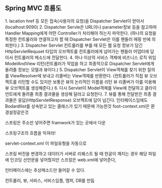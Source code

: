 

## Spring MVC 흐름도
<a> 1. lacation href 등 모든 접속(사용자의 요청)을 Dispatcher Servlet이 받아서 (localhost:9090)
	2.  Dispatcher Servle은 URL이나 parameter정보 등을 참고하여 Handler Mapping에게 어떤 Controller가 처리해야 하는지 파악한다. (하나의 요청을 특정한 컨트롤러와 연결하고자 할 때 Dispatcher Servlet은 이를 핸들러 매핑 빈에 의뢰한다.)
	3.  Dispatcher Servlet 컨트롤러를 부를 때 모든 웹 요청 정보가 담긴 HttpServletRequset 타입의 오브젝트를 컨트롤러에게 넘어가는 핸들러 어댑터에 담아서 컨트롤러의 메소드에 전달한다.
	4. 하나 이상의 서비스 객체에 비즈니스 로직 위임 ModelAndView 리턴(컨트롤러가 작업을 하고 최종적으로  Dispatcher Servlet에게 돌려줄 정보는 모델과 뷰이다.)
	5. Dispatcher Servlet이 View객체를 찾기 위한 질의를 ViewResolver에 보내고 리졸버는 View객체를 반환한다. (컨트롤러가 직접 뷰 오브젝트를 리턴할 수도 있지만 보통은 뷰의 논리적인 이름을 리턴 뷰 리졸버가 이를 이용해 뷰 오브젝트를 생성해준다.)
	6. 다시 Servlet이 Model객체를 View에 전달하고 클라이언트에게 돌려줄 최종 결과물을 생성해 달라고 요청한다.
	7. 뷰를 통해 전달받은 최종 결과물은 응답(HttpServletResponse) 오브젝트에 담아 넘긴다.
	인터페이스임에도 Bodardllist를 상속받고 있는 클래스가 있기 때문에 가능한것
	foot-context.xml은 환경설정같은것


스프링은 주소만 넣어주면 framwork가 있는 곳에서 다운

스프링구조의 흐름을 익혀라!

servlet-context.xml 이 파일유형을 자동으로

스프링 버전을 변경하고 
데이터가 서버로 리퀘스트 될 때 한글이 깨지는 경우 해당 파일에 인코딩 선언문을 넣어줬지만 스프링은 web.xml에 넣어준다,

인터페이스에는 추상메소드만 들어갈 수 있다.

컨트롤러, 뷰, 서비스, 서비스임플, 맴퍼, DB를 만듬 